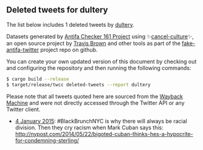 ## Deleted tweets for dultery

The list below includes 1 deleted tweets by
[dultery](https://twitter.com/dultery).



Datasets generated by [Antifa Checker 161 Project](https://twitter.com/antifacheck161) using ✨[cancel-culture](https://github.com/travisbrown/cancel-culture)✨, an open source project by 
[Travis Brown](https://twitter.com/travisbrown) and other tools as part of the 
[fake-antifa-twitter](https://github.com/antifacheck161/fake-antifa-twitter) project repo on github.

You can create your own updated version of this document by checking out and configuring the
repository and then running the following commands:

```bash
$ cargo build --release
$ target/release/twcc deleted-tweets --report dultery
```

Please note that all tweets quoted here are sourced from the
[Wayback Machine](https://web.archive.org) and were not directly accessed through the Twitter API or
any Twitter client.

* [ 4 January 2015](https://web.archive.org/web/20150213084906/https://twitter.com/dultery/status/551834079591944192): #BlackBrunchNYC  is why there will always be racial division. Then they cry racism when Mark Cuban says this:  http://nypost.com/2014/05/22/bigoted-cuban-thinks-hes-a-hypocrite-for-condemning-sterling/ <!--551834079591944192-->
